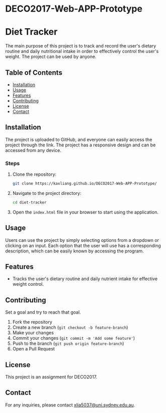 # DECO2017-Web-APP-Prototype
# Diet Tracker

The main purpose of this project is to track and record the user's dietary routine and daily nutritional intake in order to effectively control the user's weight. The project can be used by anyone.

## Table of Contents

- [Installation](#installation)
- [Usage](#usage)
- [Features](#features)
- [Contributing](#contributing)
- [License](#license)
- [Contact](#contact)

## Installation

The project is uploaded to GitHub, and everyone can easily access the project through the link. The project has a responsive design and can be accessed from any device.

### Steps

1. Clone the repository:
    ```bash
    git clone https://kaxliang.github.io/DECO2017-Web-APP-Prototype/
    ```
2. Navigate to the project directory:
    ```bash
    cd diet-tracker
    ```
3. Open the `index.html` file in your browser to start using the application.

## Usage

Users can use the project by simply selecting options from a dropdown or clicking on an input. Each option that the user will use has a corresponding description, which can be easily known by accessing the program.

## Features

- Tracks the user's dietary routine and daily nutrient intake for effective weight control.

## Contributing

Set a goal and try to reach that goal.

1. Fork the repository
2. Create a new branch (`git checkout -b feature-branch`)
3. Make your changes
4. Commit your changes (`git commit -m 'Add some feature'`)
5. Push to the branch (`git push origin feature-branch`)
6. Open a Pull Request

## License

This project is an assignment for DECO2017.

## Contact

For any inquiries, please contact xlia5037@uni.sydney.edu.au.

